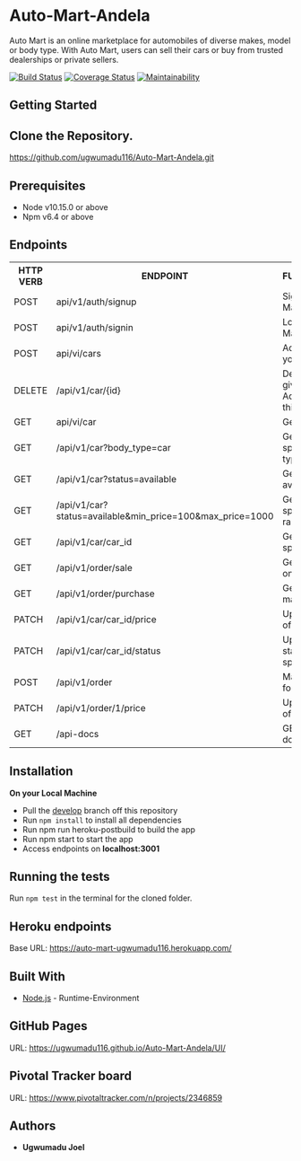# Auto-Mart-Andela

Auto Mart is an online marketplace for automobiles of diverse makes, model or body type. With Auto Mart, users can sell their cars or buy from trusted dealerships or private sellers.

[![Build Status](https://travis-ci.com/ugwumadu116/Auto-Mart-Andela.svg?branch=develop)](https://travis-ci.com/ugwumadu116/Auto-Mart-Andela)
[![Coverage Status](https://coveralls.io/repos/github/ugwumadu116/Auto-Mart-Andela/badge.svg?branch=develop)](https://coveralls.io/github/ugwumadu116/Auto-Mart-Andela?branch=develop)
[![Maintainability](https://api.codeclimate.com/v1/badges/fbe57c02e0c2feafe080/maintainability)](https://codeclimate.com/github/ugwumadu116/Auto-Mart-Andela/maintainability)

## Getting Started
Clone the Repository.
-------------
https://github.com/ugwumadu116/Auto-Mart-Andela.git

## Prerequisites
* Node v10.15.0 or above
* Npm v6.4 or above

## Endpoints
<table>
<tr>
    <th>HTTP VERB</th>
	<th>ENDPOINT</th>
	<th>FUNCTIONALITY</th>
</tr>
<tr>
	<td>POST</td>
	<td>api/v1/auth/signup</td> 
	<td>Sign up to Auto-Mart</td>
</tr>
<tr>
	<td>POST</td>
	<td>api/v1/auth/signin</td> 
	<td>Login to Auto-Mart</td>
</tr>
<tr>
	<td>POST</td>
	<td>api/vi/cars</td> 
	<td>Add a car that you want to sell</td>
</tr>
<tr>
	<td>DELETE</td>
	<td>/api/v1/car/{id}</td> 
	<td>Delete car with given ID(only Admin can do this)</td>
</tr>
<tr>
	<td>GET</td>
	<td>api/vi/car</td> 
	<td>Get all cars</td>
</tr>
<tr>
	<td>GET</td>
	<td>/api/v1/car?body_type=car</td> 
	<td>Get cars of a specific body type</td>
</tr>
<tr>
	<td>GET</td>
	<td>/api/v1/car?status=available</td> 
	<td>Get cars that are available for sale</td>
</tr>
<tr>
	<td>GET</td>
	<td>/api/v1/car?status=available&min_price=100&max_price=1000</td> 
	<td>Get cars of a specific price range</td>
</tr>
<tr>
	<td>GET</td>
	<td>/api/v1/car/car_id</td> 
	<td>Get cars of a specific car</td>
</tr>
<tr>
	<td>GET</td>
	<td>/api/v1/order/sale</td> 
	<td>Get orders made on your car</td>
</tr>
<tr>
	<td>GET</td>
	<td>/api/v1/order/purchase</td> 
	<td>Get orders you made on a car</td>
</tr>
<tr>
	<td>PATCH</td>
	<td>/api/v1/car/car_id/price</td> 
	<td>Update the price of a specific car</td>
</tr>
<tr>
	<td>PATCH</td>
	<td>/api/v1/car/car_id/status</td> 
	<td>Update the status of a specific car</td>
</tr>
<tr>
	<td>POST</td>
	<td>/api/v1/order</td> 
	<td>Make and order for a car</td>
</tr>
<tr>
	<td>PATCH</td>
	<td>/api/v1/order/1/price</td> 
	<td>Update the price of your order</td>
</tr>
<tr>
	<td>GET</td>
	<td>/api-docs</td> 
	<td>GET api documentation</td>
</tr>
</table>

## Installation
**On your Local Machine**
- Pull the [develop](https://github.com/ugwumadu116/Auto-Mart-Andela.git) branch off this repository
- Run `npm install` to install all dependencies
- Run npm run heroku-postbuild to build the app
- Run npm start to start the app
- Access endpoints on **localhost:3001**
## Running the tests
Run `npm test` in the terminal for the cloned folder.
## Heroku endpoints
Base URL: https://auto-mart-ugwumadu116.herokuapp.com/


## Built With
* [Node.js](http://www.nodejs.org/) - Runtime-Environment


## GitHub Pages
URL: https://ugwumadu116.github.io/Auto-Mart-Andela/UI/

## Pivotal Tracker board
URL:  https://www.pivotaltracker.com/n/projects/2346859

## Authors
* **Ugwumadu Joel**